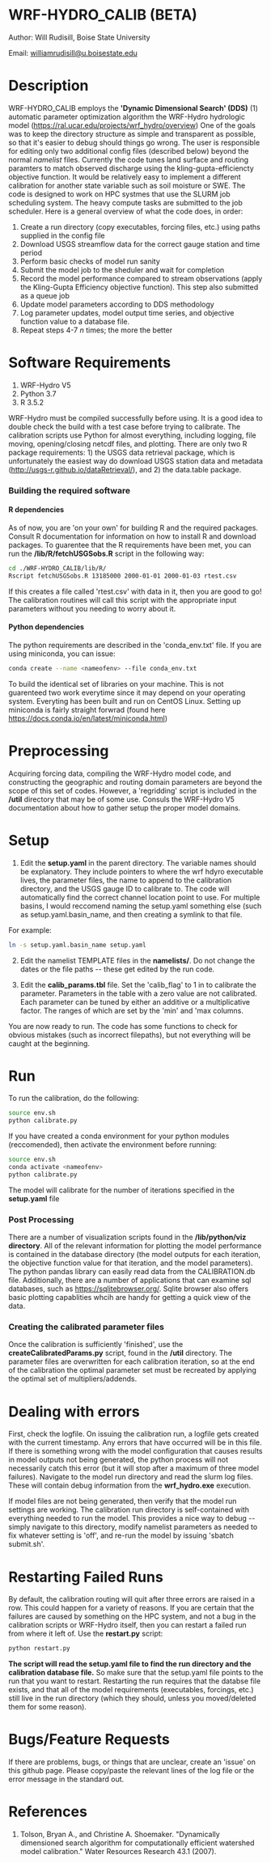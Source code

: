 # WRF-HYDRO_CALIB (BETA)
Author: Will Rudisill, Boise State University

Email: williamrudisill@u.boisestate.edu


# Description
WRF-HYDRO_CALIB employs the **'Dynamic Dimensional Search' (DDS)** (1) automatic parameter optimization algorithm the WRF-Hydro hydrologic model (https://ral.ucar.edu/projects/wrf_hydro/overview) One of the goals was to keep the directory structure as simple and transparent as possible, so that it's easier to debug should things go wrong. The user is responsible for editing only two additional config files (described below) beyond the normal *namelist* files. Currently the code tunes land surface and routing paramters to match observed discharge using the kling-gupta-efficiencty objective function. It would be relatively easy to implement a different calibration for another state variable such as soil moisture or SWE. The code is designed to work on HPC systmes that use the SLURM job scheduling system. The heavy compute tasks are submitted to the job scheduler. Here is a general overview of what the code does, in order:

1. Create a run directory (copy executables, forcing files, etc.) using paths supplied in the config file
2. Download USGS streamflow data for the correct gauge station and time period 
3. Perform basic checks of model run sanity
4. Submit the model job to the sheduler and wait for completion
5. Record the model performance compared to stream observations (apply the Kling-Gupta Efficiency objective function). This step also submitted as a queue job 
6. Update model parameters according to DDS methodology 
7. Log parameter updates, model output time series, and objective function value to a database file. 
8. Repeat steps 4-7 *n* times; the more the better

# Software Requirements 
1) WRF-Hydro V5
2) Python 3.7
3) R 3.5.2 


WRF-Hydro must be compiled successfully before using. It is a good idea to double check the build with a test case before trying to calibrate.
The calibration scripts use Python for almost everything, including logging, file moving, opening/closing netcdf files, and plotting. There are only two R package requirements: 1) the USGS data retrieval package, which is unfortunately the easiest way do download USGS station data and metadata (http://usgs-r.github.io/dataRetrieval/), and 2) the data.table package. 
### Building the required software
#### R dependencies 
As of now, you are 'on your own' for building R and the required packages. Consult R documentation for information on how to install R and download packages. To guarentee that the R requirements have been met, you can run the **/lib/R/fetchUSGSobs.R** script in the following way:
```bash
cd ./WRF-HYDRO_CALIB/lib/R/
Rscript fetchUSGSobs.R 13185000 2000-01-01 2000-01-03 rtest.csv
```
If this creates a file called 'rtest.csv' with data in it, then you are good to go! The calibration routines will call this script with the appropriate input parameters without you needing to worry about it. 

#### Python dependencies 

The python requirements are described in the 'conda_env.txt' file. If you are using miniconda, you can issue:

```bash 
conda create --name <nameofenv> --file conda_env.txt
```
To build the identical set of libraries on your machine. This is not guarenteed two work everytime since it may depend on your operating system. Everyting has been built and run on CentOS Linux. Setting up miniconda is fairly straight forwrad (found here https://docs.conda.io/en/latest/miniconda.html) 
# Preprocessing
Acquiring forcing data, compiling the WRF-Hydro model code, and constructing the geographic and routing domain parameters are beyond the scope of this set of codes. However, a 'regridding' script is included in the **/util** directory that may be of some use. Consuls the WRF-Hydro V5 documentation about how to gather setup the proper model domains. 


# Setup
1. Edit the **setup.yaml** in the parent directory. The variable names should be explanatory. They include pointers to where the wrf hdyro executable lives, the parameter files, the name to append to the calibration directory, and the USGS gauge ID to calibrate to. The code will automatically find the correct channel location point to use. For multiple basins, I would reccomend naming the setup.yaml something else (such as setup.yaml.basin_name, and then creating a symlink to that file. 

For example:
```bash
ln -s setup.yaml.basin_name setup.yaml
```

2. Edit the namelist TEMPLATE files in the **namelists/**. Do not change the dates or the file paths -- these get edited by the run code. 

3. Edit the **calib_params.tbl** file. Set the 'calib_flag' to 1 in to calibrate the parameter. Parameters in the table with a 
zero value are not calibrated. Each parameter can be tuned by either an additive or a multiplicative factor. The ranges of which are set by the 'min' and 'max columns.

You are now ready to run. The code has some functions to check for obvious mistakes (such as incorrect filepaths), but not everything will be caught at the beginning. 

# Run  
To run the calibration, do the following:
```bash
source env.sh
python calibrate.py 
```
If you have created a conda environment for your python modules (reccomended), then activate the environment before running: 
```bash
source env.sh
conda activate <nameofenv>
python calibrate.py 
```
The model will calibrate for the number of iterations specified in the **setup.yaml** file 

### Post Processing
There are a number of visualization scripts found in the **/lib/python/viz directory**. All of the relevant information for plotting the model performance is contained in the database directory (the model outputs for each iteration, the objective function value for that iteration, and the model parameters). The python pandas library can easily read data from the CALIBRATION.db file. Additionally, there are a number of applications that can examine sql databases, such as https://sqlitebrowser.org/. Sqlite browser also offers basic plotting capablities whcih are handy for getting a quick view of the data. 

### Creating the calibrated parameter files 
Once the calibration is sufficiently 'finished', use the **createCalibratedParams.py** script, found in the **/util** directory. The parameter files are overwritten for each calibration iteration, so at the end of the calibration the optimal parameter set must be recreated by applying the optimal set of multipliers/addends. 



# Dealing with errors
First, check the logfile. On issuing the calibration run, a logfile gets created with the current timestamp. Any errors that 
have occurred will be in this file. If there is something wrong with the model configuration that causes results in model outputs not being generated, the python process will not necessarily catch this error (but it will stop after a maximum of three model failures). Navigate to the model run directory and read the slurm log files. These will contain debug information from the **wrf_hydro.exe** execution. 

If model files are not being generated, then verify that the model run settings are working. The calibration run directory is self-contained with everything needed to run the model. This provides a nice way to debug -- simply navigate to this directory, modify namelist parameters as needed to fix whatever setting is 'off', and re-run the model by issuing 'sbatch submit.sh'. 

# Restarting Failed Runs 
By default, the calibration routing will quit after three errors are raised in a row. This could happen for a variety of reasons. If you are certain that the failures are caused by something on the HPC system, and not a bug in the calibration scripts or WRF-Hydro itself, then you can restart a failed run from where it left of.  Use the **restart.py** script:
```bash
python restart.py
```
**The script will read the setup.yaml file to find the run directory and the calibration database file.** So make sure that the setup.yaml file points to the run that you want to restart. Restarting the run requires that the databse file exists, and that all of the model requirements (executables, forcings, etc.) still live in the run directory (which they should, unless you moved/deleted them for some reason).


# Bugs/Feature Requests
If there are problems, bugs, or things that are unclear, create an 'issue' on this github page. Please copy/paste the relevant lines of the log file or the error message in the standard out. 

# References
1. Tolson, Bryan A., and Christine A. Shoemaker. "Dynamically dimensioned search algorithm for computationally efficient 
watershed model calibration." Water Resources Research 43.1 (2007).


